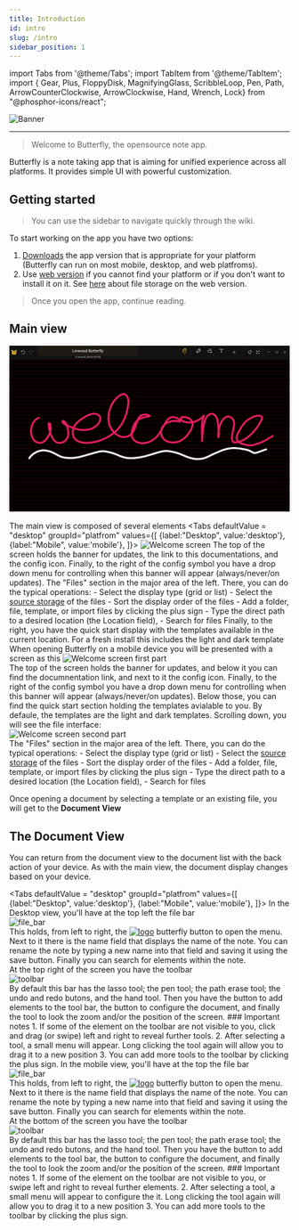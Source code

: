 ```yaml
---
title: Introduction
id: intro
slug: /intro
sidebar_position: 1
---
```

import Tabs from '@theme/Tabs';
import TabItem from '@theme/TabItem';
import { Gear, 
	Plus, 
	FloppyDisk, 
	MagnifyingGlass,
	ScribbleLoop,
	Pen,
	Path,
	ArrowCounterClockwise,
	ArrowClockwise,
	Hand,
	Wrench,
	Lock} from "@phosphor-icons/react";

![Banner](/img/banner.png)

---

> Welcome to Butterfly, the opensource note app.

Butterfly is a note taking app that is aiming for unified experience across all platforms. It provides simple UI with powerful customization.

## Getting started

> You can use the sidebar to navigate quickly through the wiki.


To start working on the app you have two options:
1. [Downloads](/downloads) the app version that is appropriate for your platform (Butterfly can run on most mobile, desktop, and web platfroms). 
2. Use [web version](https://butterfly.linwood.dev) if you cannot find your platform or if you don't want to install it on it. See [here](storage#web) about file storage on the web version.

> Once you open the app, continue reading. 



## Main view

![Main view](main.png)

The main view is composed of several elements
<Tabs
    defaultValue = "desktop"
	groupId="platfrom"
	    values={[
	    {label:"Desktop", value:'desktop'},
	    {label:"Mobile", value:'mobile'},
	    ]}>
    <TabItem value="desktop">
        ![Welcome screen](/img/welcome_screen_desktop.png)
        The top of the screen holds the banner for updates, the link to this documentations, and the <Gear/> config icon. Finally, to the right of the <Gear/> config symbol you have a drop down menu for controlling when this banner will appear (always/never/on updates).
		The "Files" section in the major area of the left. There, you can do the typical operations:
		    - Select the display type (grid or list)
		    - Select the [source storage](storage) of the files
		    - Sort the display order of the files
		    - Add a folder, file, template, or import files by clicking the <Plus/> plus sign
		    - Type the direct path to a desired location (the Location field),
		    - Search for files
        Finally, to the right, you have the quick start display with the templates available in the current location. For a fresh install this includes the light and dark template
    </TabItem>
    <TabItem value="mobile">
        When opening Butterfly on a mobile device you will be presented with a screen as this
        ![Welcome screen first part](/img/welcome_screen_mobile_1.png)   
        The top of the screen holds the banner for updates, and below it you can find the documnentation link, and next to it the <Gear/> config icon. Finally, to the right of the <Gear/> config symbol you have a drop down menu for controlling when this banner will appear (always/never/on updates).
        Below those, you can find the quick start section holding the templates avialable to you. By defaule, the templates are the light and dark templates. 
        Scrolling down, you will see the file interface:
        \
        ![Welcome screen second part](/img/welcome_screen_mobile_2.png)  
		The "Files" section in the major area of the left. There, you can do the typical operations:
		- Select the display type (grid or list)
		- Select the [source storage](storage) of the files
		- Sort the display order of the files
		- Add a folder, file, template, or import files by clicking the <Plus/> plus sign
		- Type the direct path to a desired location (the Location field),
		- Search for files
	</TabItem>
</Tabs>

Once opening a document by selecting a template or an existing file, you will get to the **Document View**

## The Document View

You can return from the document view to the document list with the back action of your device. As with the main view, the document display changes based on your device.

<Tabs
    defaultValue = "desktop"
	groupId="platfrom"
	    values={[
	    {label:"Desktop", value:'desktop'},
	    {label:"Mobile", value:'mobile'},
	    ]}>
    <TabItem value="desktop">
		In the Desktop view, you'll have at the top left the file bar\
	    ![file_bar](/img/document_view_file_bar.png)\
		This holds, from left to right, the 
		[<img alt="logo" src="/img/logo.png" width="16"/>](/img/logo.png)
		butterfly button to open the menu. Next to it there is the name field that displays the name of the note. You can rename the note by typing a new name into that field and saving it using the <FloppyDisk/> save button. Finally you can <MagnifyingGlass/> search for elements within the note.
		\
		At the top right of the screen you have the toolbar\
		![toolbar](/img/document_view_toolbar.png)\
		By default this bar has the <ScribbleLoop/> lasso tool; the <Pen/> pen tool; the <Path/> path erase tool; the <ArrowCounterClockwise/> undo and <ArrowClockwise/> redo butons, and the <Hand/> hand tool. Then you have the <Plus/> button to add elements to the tool bar, the <Wrench/> button to configure the document, and finally the <Lock/> tool to look the zoom and/or the position of the screen. 
		### Important notes
		1. If some of the element on the toolbar are not visible to you, click and drag (or swipe) left and right to reveal further tools. 
		2. After selecting a tool, a small menu will appear. Long clicking the tool again will allow you to drag it to a new position
		3. You can add more tools to the toolbar by clicking the <Plus/> plus sign. 
	</TabItem>
	<TabItem value="mobile">
		In the mobile view, you'll have at the top the file bar\
	    ![file_bar](/img/document_view_file_bar.png)\
		This holds, from left to right, the 
		[<img alt="logo" src="/img/logo.png" width="16"/>](/img/logo.png)
		butterfly button to open the menu. Next to it there is the name field that displays the name of the note. You can rename the note by typing a new name into that field and saving it using the <FloppyDisk/> save button. Finally you can <MagnifyingGlass/> search for elements within the note.
		\
		At the bottom of the screen you have the toolbar\
		![toolbar](/img/document_view_toolbar.png)\
		By default this bar has the <ScribbleLoop/> lasso tool; the <Pen/> pen tool; the <Path/> path erase tool; the <ArrowCounterClockwise/> undo and <ArrowClockwise/> redo butons, and the <Hand/> hand tool. Then you have the <Plus/> button to add elements to the tool bar, the <Wrench/> button to configure the document, and finally the <Lock/> tool to look the zoom and/or the position of the screen. 
		### Important notes
		1. If some of the element on the toolbar are not visible to you, or swipe left and right to reveal further elements. 
		2. After selecting a tool, a small menu will appear to configure the it. Long clicking the tool again will allow you to drag it to a new position
		3. You can add more tools to the toolbar by clicking the <Plus/> plus sign. 
	</TabItem>
</Tabs>
	

